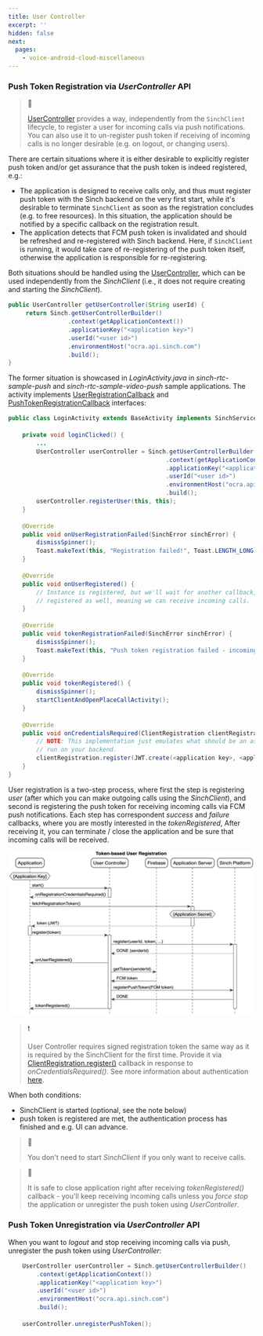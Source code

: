 ```yaml
---
title: User Controller
excerpt: ''
hidden: false
next:
  pages:
    - voice-android-cloud-miscellaneous
---
```


### Push Token Registration via _UserController_ API

> 📘
>
> [UserController](reference/com/sinch/android/rtc/UserController.html) provides a way, independently from the `SinchClient` lifecycle, to register a user for incoming calls via push notifications. You can also use it to un-register push token if receiving of incoming calls is no longer desirable (e.g. on logout, or changing users).

There are certain situations where it is either desirable to explicitly register push token and/or get assurance that the push token is indeed registered, e.g.:

- The application is designed to receive calls only, and thus must register push token with the Sinch backend on the very first start, while it's desirable to terminate `SinchClient` as soon as the registration concludes (e.g. to free resources). In this situation, the application should be notified by a specific callback on the registration result.
- The application detects that FCM push token is invalidated and should be refreshed and re-registered with Sinch backend. Here, if `SinchClient` is running, it would take care of re-registering of the push token itself, otherwise the application is responsible for re-registering.

Both situations should be handled using the [UserController](reference\com\sinch\android\rtc\UserController.html), which can be used independently from the _SinchClient_ (i.e., it does not require creating and starting the _SinchClient_).

```java
public UserController getUserController(String userId) {
     return Sinch.getUserControllerBuilder()
                 .context(getApplicationContext())
                 .applicationKey("<application key>")
                 .userId("<user id>")
                 .environmentHost("ocra.api.sinch.com")
                 .build();
}
```

The former situation is showcased in _LoginActivity.java_ in _sinch-rtc-sample-push_ and _sinch-rtc-sample-video-push_ sample applications. The activity implements [UserRegistrationCallback](reference\com\sinch\android\rtc\UserRegistrationCallback.html) and [PushTokenRegistrationCallback](reference\com\sinch\android\rtc\PushTokenRegistrationCallback.html) interfaces:

```java
public class LoginActivity extends BaseActivity implements SinchService.StartFailedListener, PushTokenRegistrationCallback, UserRegistrationCallback {

    private void loginClicked() {
        ...
        UserController userController = Sinch.getUserControllerBuilder()
                                             .context(getApplicationContext())
                                             .applicationKey("<application key>")
                                             .userId("<user id>")
                                             .environmentHost("ocra.api.sinch.com")
                                             .build();
        userController.registerUser(this, this);
    }

    @Override
    public void onUserRegistrationFailed(SinchError sinchError) {
        dismissSpinner();
        Toast.makeText(this, "Registration failed!", Toast.LENGTH_LONG).show();
    }

    @Override
    public void onUserRegistered() {
        // Instance is registered, but we'll wait for another callback, assuring that the push token is
        // registered as well, meaning we can receive incoming calls.
    }

    @Override
    public void tokenRegistrationFailed(SinchError sinchError) {
        dismissSpinner();
        Toast.makeText(this, "Push token registration failed - incoming calls can't be received!", Toast.LENGTH_LONG).show();
    }

    @Override
    public void tokenRegistered() {
        dismissSpinner();
        startClientAndOpenPlaceCallActivity();
    }

    @Override
    public void onCredentialsRequired(ClientRegistration clientRegistration) {
        // NOTE: This implementation just emulates what should be an async procedure, with JWT.create() being
        // run on your backend.
        clientRegistration.register(JWT.create(<application key>, <application secret>, mUserId));
    }
}
```

User registration is a two-step process, where first the step is registering _user_ (after which you can make outgoing calls using the _SinchClient_), and second is registering the push token for receiving incoming calls via FCM push notifications. Each step has correspondent _success_ and _failure_ callbacks, where you are mostly interested in the _tokenRegistered_, After receiving it, you can terminate / close the application and be sure that incoming calls will be received.

![Token-based User Registration](images\20200221-user_and_push_registration.png)

> ❗️
>
> User Controller requires signed registration token the same way as it is required by the SinchClient for the first time. Provide it via [ClientRegistration.register()](reference\com\sinch\android\rtc\ClientRegistration.html) callback in response to _onCredentialsRequired()_.
> See more information about authentication [here](doc:voice-android-cloud-application-authentication).

When both conditions:
- SinchClient is started (optional, see the note below)
- push token is registered
are met, the authentication process has finished and e.g. UI can advance.

> 📘
>
> You don't need to start _SinchClient_ if you only want to receive calls.

> 📘
>
> It is safe to close application right after receiving _tokenRegistered()_ callback - you'll keep receiving incoming calls unless you _force stop_ the application or unregister the push token using _UserController_.

### Push Token Unregistration via _UserController_ API

When you want to _logout_ and stop receiving incoming calls via push, unregister the push token using _UserController_:

```java
    UserController userController = Sinch.getUserControllerBuilder()
        .context(getApplicationContext())
        .applicationKey("<application key>")
        .userId("<user id>")
        .environmentHost("ocra.api.sinch.com")
        .build();

    userController.unregisterPushToken();
```
